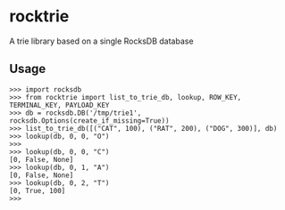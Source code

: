 # rocktrie

A trie library based on a single RocksDB database

## Usage

```
>>> import rocksdb
>>> from rocktrie import list_to_trie_db, lookup, ROW_KEY, TERMINAL_KEY, PAYLOAD_KEY
>>> db = rocksdb.DB('/tmp/trie1', rocksdb.Options(create_if_missing=True))
>>> list_to_trie_db([("CAT", 100), ("RAT", 200), ("DOG", 300)], db)
>>> lookup(db, 0, 0, "O")
>>> 
>>> lookup(db, 0, 0, "C")
[0, False, None]
>>> lookup(db, 0, 1, "A")
[0, False, None]
>>> lookup(db, 0, 2, "T")
[0, True, 100]
>>> 
```
